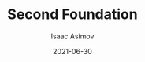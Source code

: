 ---
title: Second Foundation
author: Isaac Asimov
score: 4
date: 2021-06-30
pages: 230
cover: http://books.google.com/books/content?id=d8lp4Wth67IC&printsec=frontcover&img=1&zoom=1&source=gbs_api
link: https://play.google.com/store/books/details?id=d8lp4Wth67IC
---